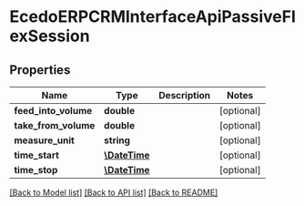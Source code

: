 # EcedoERPCRMInterfaceApiPassiveFlexSession

## Properties
Name | Type | Description | Notes
------------ | ------------- | ------------- | -------------
**feed_into_volume** | **double** |  | [optional] 
**take_from_volume** | **double** |  | [optional] 
**measure_unit** | **string** |  | [optional] 
**time_start** | [**\DateTime**](\DateTime.md) |  | [optional] 
**time_stop** | [**\DateTime**](\DateTime.md) |  | [optional] 

[[Back to Model list]](../README.md#documentation-for-models) [[Back to API list]](../README.md#documentation-for-api-endpoints) [[Back to README]](../README.md)


